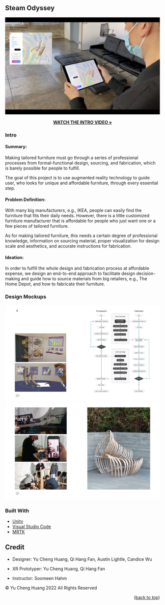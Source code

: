 <!-- ABOUT THE PROJECT -->
<a name="readme-top"></a>
## Steam Odyssey

[![](https://raw.githubusercontent.com/yucheuan/steam-odyssey/main/Assets/Frame%206.png)](https://vimeo.com/yuchenghuang/steam-odessey)
<p align="center"><a href="https://vimeo.com/yuchenghuang/steam-odessey"><strong>WATCH THE INTRO VIDEO »</strong></a></p>

### Intro
#### Summary:
Making tailored furniture must go through a series of professional processes from formal-functional design, sourcing, and fabrication, which is barely possible for people to fulfill.

The goal of this project is to use augmented reality technology to guide user, who looks for unique and affordable furniture, through every essential step.

#### Problem Definition:
With many big manufacturers, e.g., IKEA, people can easily find the furniture that fits their daily needs. However, there is a little customized furniture manufacturer that is affordable for people who just want one or a few pieces of tailored furniture.

As for making tailored furniture, this needs a certain degree of professional knowledge, information on sourcing material, proper visualization for design scale and aesthetics, and accurate instructions for fabrication.

#### Ideation:
In order to fulfill the whole design and fabrication process at affordable expense, we design an end-to-end approach to facilitate design decision-making and guide how to source materials from big retailers, e.g., The Home Depot, and how to fabricate their furniture.

### Design Mockups
![](https://raw.githubusercontent.com/yucheuan/steam-odyssey/main/Assets/Frame%202.png)
![](https://raw.githubusercontent.com/yucheuan/steam-odyssey/main/Assets/Frame%203.png)

### Built With
* [Unity](https://unity.com/)
* [Visual Studio Code](https://code.visualstudio.com/)
* [MRTK](https://learn.microsoft.com/en-us/windows/mixed-reality/mrtk-unity/mrtk2/?view=mrtkunity-2022-05)

<!-- GETTING STARTED -->
## Credit

* Designer: Yu Cheng Huang, Qi Hang Fan, Austin Lightle, Candice Wu

* XR Prototyper: Yu Cheng Huang, Qi Hang Fan

* Instructor: Soomeen Hahm

© Yu Cheng Huang 2022 All Rights Reserved

<p align="right">(<a href="#readme-top">back to top</a>)</p>
